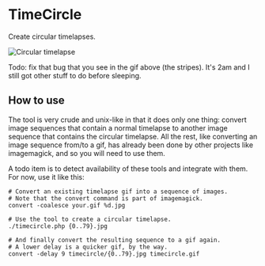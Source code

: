 # TimeCircle

Create circular timelapses.

![Circular timelapse](examples/timecircle1.gif)

Todo: fix that bug that you see in the gif above (the stripes). It's 2am and I
still got other stuff to do before sleeping.

## How to use

The tool is very crude and unix-like in that it does only one thing: convert
image sequences that contain a normal timelapse to another image sequence that
contains the circular timelapse. All the rest, like converting an image
sequence from/to a gif, has already been done by other projects like
imagemagick, and so you will need to use them.

A todo item is to detect availability of these tools and integrate with them.
For now, use it like this:

    # Convert an existing timelapse gif into a sequence of images.
	# Note that the convert command is part of imagemagick.
    convert -coalesce your.gif %d.jpg

    # Use the tool to create a circular timelapse.
    ./timecircle.php {0..79}.jpg

    # And finally convert the resulting sequence to a gif again.
	# A lower delay is a quicker gif, by the way.
    convert -delay 9 timecircle/{0..79}.jpg timecircle.gif

